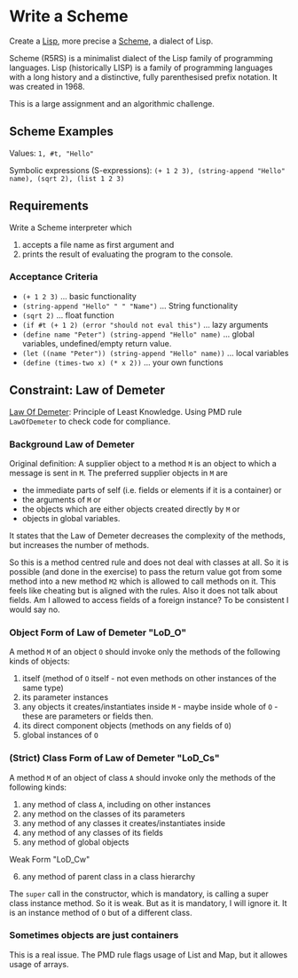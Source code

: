 # Write a Scheme

Create a [Lisp](https://en.wikipedia.org/wiki/Lisp_(programming_language)), more precise a [Scheme](https://en.wikipedia.org/wiki/Scheme_(programming_language)), a dialect of Lisp.

Scheme (R5RS) is a minimalist dialect of the Lisp family of programming languages. Lisp (historically LISP) is a family of programming languages with a long history and a distinctive, fully parenthesised prefix notation. It was created in 1968.

This is a large assignment and an algorithmic challenge.

## Scheme Examples

Values: `1, #t, "Hello"`

Symbolic expressions (S-expressions): `(+ 1 2 3), (string-append "Hello" name), (sqrt 2), (list 1 2 3)`

## Requirements

Write a Scheme interpreter which 

1. accepts a file name as first argument and 
2. prints the result of evaluating the program to the console.

### Acceptance Criteria

* `(+ 1 2 3)` ... basic functionality
* `(string-append "Hello" " " "Name")` ... String functionality
* `(sqrt 2)` ... float function
* `(if #t (+ 1 2) (error "should not eval this")` ... lazy arguments
* `(define name "Peter") (string-append "Hello" name)` ... global variables, undefined/empty return value.
* `(let ((name "Peter")) (string-append "Hello" name))` ... local variables
* `(define (times-two x) (* x 2))` ... your own functions

## Constraint: Law of Demeter

[Law Of Demeter](https://www.khoury.northeastern.edu/home/lieber/LoD.html): Principle of Least Knowledge. Using PMD rule `LawOfDemeter` to check code for compliance.

### Background Law of Demeter

Original definition: A supplier object to a method `M` is an object to which a message is sent in `M`.
The preferred supplier objects in `M` are

* the immediate parts of self (i.e. fields or elements if it is a container) or
* the arguments of `M` or
* the objects which are either objects created directly by `M` or 
* objects in global variables.

It states that the Law of Demeter decreases the complexity of the methods, but increases the number of methods.

So this is a method centred rule and does not deal with classes at all. So it is possible (and done in the exercise) to pass the return value got from some method into a new method `M2` which is allowed to call methods on it. This feels like cheating but is aligned with the rules. Also it does not talk about fields. Am I allowed to access fields of a foreign instance? To be consistent I would say no.  

### Object Form of Law of Demeter "LoD_O"

A method `M` of an object `O` should invoke only the methods of the following kinds of objects: 

1. itself (method of `O` itself - not even methods on other instances of the same type) 
2. its parameter instances 
3. any objects it creates/instantiates inside `M` - maybe inside whole of `O` - these are parameters or fields then. 
4. its direct component objects (methods on any fields of `O`) 
5. global instances of `O`

### (Strict) Class Form of Law of Demeter "LoD_Cs"

A method `M` of an object of class `A` should invoke only the methods of the following kinds: 

1. any method of class `A`, including on other instances 
2. any method on the classes of its parameters 
3. any method of any classes it creates/instantiates inside
4. any method of any classes of its fields 
5. any method of global objects

Weak Form "LoD_Cw"

6. any method of parent class in a class hierarchy

The `super` call in the constructor, which is mandatory, is calling a super class instance method. So it is weak. But as it is mandatory, I will ignore it. It is an instance method of `O` but of a different class.

### Sometimes objects are just containers

This is a real issue. The PMD rule flags usage of List and Map, but it allowes usage of arrays. 
